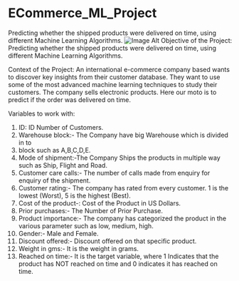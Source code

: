 # ECommerce_ML_Project
Predicting whether the shipped products were delivered on time, using different Machine Learning Algorithms.
![Image Alt](https://i.workana.com/wp-content/uploads/2019/11/ecommerce-workana-glosario.jpg)
Objective of the Project: Predicting whether the shipped products were delivered on time, using different Machine Learning Algorithms.

Context of the Project: An international e-commerce company based wants to discover key insights from their customer database. They want to use some of the most advanced machine learning techniques to study their customers. The company sells electronic products. Here our moto is to predict if the order was delivered on time.

Variables to work with:

1. ID: ID Number of Customers.
2. Warehouse block:- The Company have big Warehouse which is divided in to
3. block such as A,B,C,D,E.
4. Mode of shipment:-The Company Ships the products in multiple way such as Ship, Flight and Road.
5. Customer care calls:- The number of calls made from enquiry for enquiry of the shipment.
6. Customer rating:- The company has rated from every customer. 1 is the lowest (Worst), 5 is the highest (Best).
7. Cost of the product-: Cost of the Product in US Dollars.
8. Prior purchases:- The Number of Prior Purchase.
9. Product importance:- The company has categorized the product in the various parameter such as low, medium, high.
10. Gender:- Male and Female.
11. Discount offered:- Discount offered on that specific product.
12. Weight in gms:- It is the weight in grams.
13. Reached on time:- It is the target variable, where 1 Indicates that the product has NOT reached on time and 0 indicates it has reached on time.
